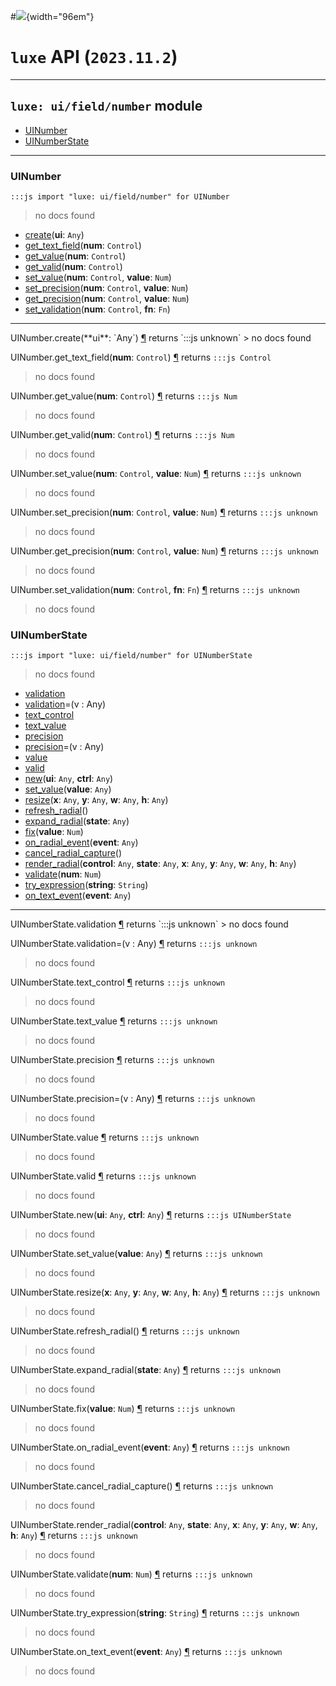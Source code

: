 #![](../../../../../../../../../images/luxe-dark.svg){width="96em"}

# `luxe` API (`2023.11.2`)  


---

## `luxe: ui/field/number` module

- [UINumber](#uinumber)   
- [UINumberState](#uinumberstate)   

---

### UINumber
`:::js import "luxe: ui/field/number" for UINumber`
> no docs found

- [create](#UINumber.create)(**ui**: `Any`)
- [get_text_field](#UINumber.get_text_field)(**num**: `Control`)
- [get_value](#UINumber.get_value)(**num**: `Control`)
- [get_valid](#UINumber.get_valid)(**num**: `Control`)
- [set_value](#UINumber.set_value+2)(**num**: `Control`, **value**: `Num`)
- [set_precision](#UINumber.set_precision+2)(**num**: `Control`, **value**: `Num`)
- [get_precision](#UINumber.get_precision+2)(**num**: `Control`, **value**: `Num`)
- [set_validation](#UINumber.set_validation+2)(**num**: `Control`, **fn**: `Fn`)

<hr/>
<endpoint module="luxe: ui/field/number" class="UINumber" signature="create(ui : Any)"></endpoint>
<signature id="UINumber.create">UINumber.create(**ui**: `Any`)
<a class="headerlink" href="#UINumber.create" title="Permanent link">¶</a></signature>
<span class='api_ret'>returns</span> `:::js unknown`
> no docs found   

<endpoint module="luxe: ui/field/number" class="UINumber" signature="get_text_field(num : Control)"></endpoint>
<signature id="UINumber.get_text_field">UINumber.get_text_field(**num**: `Control`)
<a class="headerlink" href="#UINumber.get_text_field" title="Permanent link">¶</a></signature>
<span class='api_ret'>returns</span> `:::js Control`
> no docs found   

<endpoint module="luxe: ui/field/number" class="UINumber" signature="get_value(num : Control)"></endpoint>
<signature id="UINumber.get_value">UINumber.get_value(**num**: `Control`)
<a class="headerlink" href="#UINumber.get_value" title="Permanent link">¶</a></signature>
<span class='api_ret'>returns</span> `:::js Num`
> no docs found   

<endpoint module="luxe: ui/field/number" class="UINumber" signature="get_valid(num : Control)"></endpoint>
<signature id="UINumber.get_valid">UINumber.get_valid(**num**: `Control`)
<a class="headerlink" href="#UINumber.get_valid" title="Permanent link">¶</a></signature>
<span class='api_ret'>returns</span> `:::js Num`
> no docs found   

<endpoint module="luxe: ui/field/number" class="UINumber" signature="set_value(num : Control, value : Num)"></endpoint>
<signature id="UINumber.set_value+2">UINumber.set_value(**num**: `Control`, **value**: `Num`)
<a class="headerlink" href="#UINumber.set_value+2" title="Permanent link">¶</a></signature>
<span class='api_ret'>returns</span> `:::js unknown`
> no docs found   

<endpoint module="luxe: ui/field/number" class="UINumber" signature="set_precision(num : Control, value : Num)"></endpoint>
<signature id="UINumber.set_precision+2">UINumber.set_precision(**num**: `Control`, **value**: `Num`)
<a class="headerlink" href="#UINumber.set_precision+2" title="Permanent link">¶</a></signature>
<span class='api_ret'>returns</span> `:::js unknown`
> no docs found   

<endpoint module="luxe: ui/field/number" class="UINumber" signature="get_precision(num : Control, value : Num)"></endpoint>
<signature id="UINumber.get_precision+2">UINumber.get_precision(**num**: `Control`, **value**: `Num`)
<a class="headerlink" href="#UINumber.get_precision+2" title="Permanent link">¶</a></signature>
<span class='api_ret'>returns</span> `:::js unknown`
> no docs found   

<endpoint module="luxe: ui/field/number" class="UINumber" signature="set_validation(num : Control, fn : Fn)"></endpoint>
<signature id="UINumber.set_validation+2">UINumber.set_validation(**num**: `Control`, **fn**: `Fn`)
<a class="headerlink" href="#UINumber.set_validation+2" title="Permanent link">¶</a></signature>
<span class='api_ret'>returns</span> `:::js unknown`
> no docs found   

### UINumberState
`:::js import "luxe: ui/field/number" for UINumberState`
> no docs found

- [validation](#UINumberState.validation)
- [validation](#UINumberState.validation=)=(v : Any)
- [text_control](#UINumberState.text_control)
- [text_value](#UINumberState.text_value)
- [precision](#UINumberState.precision)
- [precision](#UINumberState.precision=)=(v : Any)
- [value](#UINumberState.value)
- [valid](#UINumberState.valid)
- [new](#UINumberState.new+2)(**ui**: `Any`, **ctrl**: `Any`)
- [set_value](#UINumberState.set_value)(**value**: `Any`)
- [resize](#UINumberState.resize+4)(**x**: `Any`, **y**: `Any`, **w**: `Any`, **h**: `Any`)
- [refresh_radial](#UINumberState.refresh_radial)()
- [expand_radial](#UINumberState.expand_radial)(**state**: `Any`)
- [fix](#UINumberState.fix)(**value**: `Num`)
- [on_radial_event](#UINumberState.on_radial_event)(**event**: `Any`)
- [cancel_radial_capture](#UINumberState.cancel_radial_capture)()
- [render_radial](#UINumberState.render_radial+6)(**control**: `Any`, **state**: `Any`, **x**: `Any`, **y**: `Any`, **w**: `Any`, **h**: `Any`)
- [validate](#UINumberState.validate)(**num**: `Num`)
- [try_expression](#UINumberState.try_expression)(**string**: `String`)
- [on_text_event](#UINumberState.on_text_event)(**event**: `Any`)

<hr/>
<endpoint module="luxe: ui/field/number" class="UINumberState" signature="validation"></endpoint>
<signature id="UINumberState.validation">UINumberState.validation
<a class="headerlink" href="#UINumberState.validation" title="Permanent link">¶</a></signature>
<span class='api_ret'>returns</span> `:::js unknown`
> no docs found   

<endpoint module="luxe: ui/field/number" class="UINumberState" signature="validation=(v : Any)"></endpoint>
<signature id="UINumberState.validation=">UINumberState.validation=(v : Any)
<a class="headerlink" href="#UINumberState.validation=" title="Permanent link">¶</a></signature>
<span class='api_ret'>returns</span> `:::js unknown`
> no docs found   

<endpoint module="luxe: ui/field/number" class="UINumberState" signature="text_control"></endpoint>
<signature id="UINumberState.text_control">UINumberState.text_control
<a class="headerlink" href="#UINumberState.text_control" title="Permanent link">¶</a></signature>
<span class='api_ret'>returns</span> `:::js unknown`
> no docs found   

<endpoint module="luxe: ui/field/number" class="UINumberState" signature="text_value"></endpoint>
<signature id="UINumberState.text_value">UINumberState.text_value
<a class="headerlink" href="#UINumberState.text_value" title="Permanent link">¶</a></signature>
<span class='api_ret'>returns</span> `:::js unknown`
> no docs found   

<endpoint module="luxe: ui/field/number" class="UINumberState" signature="precision"></endpoint>
<signature id="UINumberState.precision">UINumberState.precision
<a class="headerlink" href="#UINumberState.precision" title="Permanent link">¶</a></signature>
<span class='api_ret'>returns</span> `:::js unknown`
> no docs found   

<endpoint module="luxe: ui/field/number" class="UINumberState" signature="precision=(v : Any)"></endpoint>
<signature id="UINumberState.precision=">UINumberState.precision=(v : Any)
<a class="headerlink" href="#UINumberState.precision=" title="Permanent link">¶</a></signature>
<span class='api_ret'>returns</span> `:::js unknown`
> no docs found   

<endpoint module="luxe: ui/field/number" class="UINumberState" signature="value"></endpoint>
<signature id="UINumberState.value">UINumberState.value
<a class="headerlink" href="#UINumberState.value" title="Permanent link">¶</a></signature>
<span class='api_ret'>returns</span> `:::js unknown`
> no docs found   

<endpoint module="luxe: ui/field/number" class="UINumberState" signature="valid"></endpoint>
<signature id="UINumberState.valid">UINumberState.valid
<a class="headerlink" href="#UINumberState.valid" title="Permanent link">¶</a></signature>
<span class='api_ret'>returns</span> `:::js unknown`
> no docs found   

<endpoint module="luxe: ui/field/number" class="UINumberState" signature="new(ui : Any, ctrl : Any)"></endpoint>
<signature id="UINumberState.new+2">UINumberState.new(**ui**: `Any`, **ctrl**: `Any`)
<a class="headerlink" href="#UINumberState.new+2" title="Permanent link">¶</a></signature>
<span class='api_ret'>returns</span> `:::js UINumberState`
> no docs found   

<endpoint module="luxe: ui/field/number" class="UINumberState" signature="set_value(value : Any)"></endpoint>
<signature id="UINumberState.set_value">UINumberState.set_value(**value**: `Any`)
<a class="headerlink" href="#UINumberState.set_value" title="Permanent link">¶</a></signature>
<span class='api_ret'>returns</span> `:::js unknown`
> no docs found   

<endpoint module="luxe: ui/field/number" class="UINumberState" signature="resize(x : Any, y : Any, w : Any, h : Any)"></endpoint>
<signature id="UINumberState.resize+4">UINumberState.resize(**x**: `Any`, **y**: `Any`, **w**: `Any`, **h**: `Any`)
<a class="headerlink" href="#UINumberState.resize+4" title="Permanent link">¶</a></signature>
<span class='api_ret'>returns</span> `:::js unknown`
> no docs found   

<endpoint module="luxe: ui/field/number" class="UINumberState" signature="refresh_radial()"></endpoint>
<signature id="UINumberState.refresh_radial">UINumberState.refresh_radial()
<a class="headerlink" href="#UINumberState.refresh_radial" title="Permanent link">¶</a></signature>
<span class='api_ret'>returns</span> `:::js unknown`
> no docs found   

<endpoint module="luxe: ui/field/number" class="UINumberState" signature="expand_radial(state : Any)"></endpoint>
<signature id="UINumberState.expand_radial">UINumberState.expand_radial(**state**: `Any`)
<a class="headerlink" href="#UINumberState.expand_radial" title="Permanent link">¶</a></signature>
<span class='api_ret'>returns</span> `:::js unknown`
> no docs found   

<endpoint module="luxe: ui/field/number" class="UINumberState" signature="fix(value : Num)"></endpoint>
<signature id="UINumberState.fix">UINumberState.fix(**value**: `Num`)
<a class="headerlink" href="#UINumberState.fix" title="Permanent link">¶</a></signature>
<span class='api_ret'>returns</span> `:::js unknown`
> no docs found   

<endpoint module="luxe: ui/field/number" class="UINumberState" signature="on_radial_event(event : Any)"></endpoint>
<signature id="UINumberState.on_radial_event">UINumberState.on_radial_event(**event**: `Any`)
<a class="headerlink" href="#UINumberState.on_radial_event" title="Permanent link">¶</a></signature>
<span class='api_ret'>returns</span> `:::js unknown`
> no docs found   

<endpoint module="luxe: ui/field/number" class="UINumberState" signature="cancel_radial_capture()"></endpoint>
<signature id="UINumberState.cancel_radial_capture">UINumberState.cancel_radial_capture()
<a class="headerlink" href="#UINumberState.cancel_radial_capture" title="Permanent link">¶</a></signature>
<span class='api_ret'>returns</span> `:::js unknown`
> no docs found   

<endpoint module="luxe: ui/field/number" class="UINumberState" signature="render_radial(control : Any, state : Any, x : Any, y : Any, w : Any, h : Any)"></endpoint>
<signature id="UINumberState.render_radial+6">UINumberState.render_radial(**control**: `Any`, **state**: `Any`, **x**: `Any`, **y**: `Any`, **w**: `Any`, **h**: `Any`)
<a class="headerlink" href="#UINumberState.render_radial+6" title="Permanent link">¶</a></signature>
<span class='api_ret'>returns</span> `:::js unknown`
> no docs found   

<endpoint module="luxe: ui/field/number" class="UINumberState" signature="validate(num : Num)"></endpoint>
<signature id="UINumberState.validate">UINumberState.validate(**num**: `Num`)
<a class="headerlink" href="#UINumberState.validate" title="Permanent link">¶</a></signature>
<span class='api_ret'>returns</span> `:::js unknown`
> no docs found   

<endpoint module="luxe: ui/field/number" class="UINumberState" signature="try_expression(string : String)"></endpoint>
<signature id="UINumberState.try_expression">UINumberState.try_expression(**string**: `String`)
<a class="headerlink" href="#UINumberState.try_expression" title="Permanent link">¶</a></signature>
<span class='api_ret'>returns</span> `:::js unknown`
> no docs found   

<endpoint module="luxe: ui/field/number" class="UINumberState" signature="on_text_event(event : Any)"></endpoint>
<signature id="UINumberState.on_text_event">UINumberState.on_text_event(**event**: `Any`)
<a class="headerlink" href="#UINumberState.on_text_event" title="Permanent link">¶</a></signature>
<span class='api_ret'>returns</span> `:::js unknown`
> no docs found   


